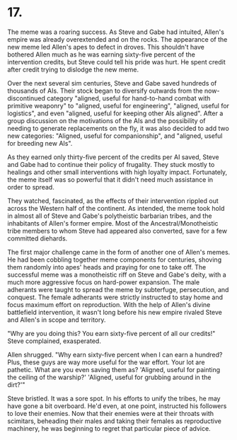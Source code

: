 # 17.

The meme was a roaring success. As Steve and Gabe had intuited, Allen's empire was already overextended and on the rocks. The appearance of the new meme led Allen's apes to defect in droves. This shouldn't have bothered Allen much as he was earning sixty-five percent of the intervention credits, but Steve could tell his pride was hurt. He spent credit after credit trying to dislodge the new meme.

Over the next several sim centuries, Steve and Gabe saved hundreds of thousands of AIs. Their stock began to diversify outwards from the now-discontinued category "aligned, useful for hand-to-hand combat with primitive weaponry" to "aligned, useful for engineering", "aligned, useful for logistics", and even "aligned, useful for keeping other AIs aligned". After a group discussion on the motivations of the AIs and the possibility of needing to generate replacements on the fly, it was also decided to add two new categories: "Aligned, useful for companionship", and "aligned, useful for breeding new AIs".

As they earned only thirty-five percent of the credits per AI saved, Steve and Gabe had to continue their policy of frugality. They stuck mostly to healings and other small interventions with high loyalty impact. Fortunately, the meme itself was so powerful that it didn't need much assistance in order to spread.

They watched, fascinated, as the effects of their intervention rippled out across the Western half of the continent. As intended, the meme took hold in almost all of Steve and Gabe's polytheistic barbarian tribes, and the inhabitants of Allen's former empire. Most of the Ancestral/Monotheistic tribe members to whom Steve had appeared also converted, save for a few committed diehards.

The first major challenge came in the form of another one of Allen's memes. He had been cobbling together meme components for centuries, shoving them randomly into apes' heads and praying for one to take off. The successful meme was a monotheistic riff on Steve and Gabe's deity, with a much more aggressive focus on hard-power expansion. The male adherants were taught to spread the meme by subterfuge, persecution, and conquest. The female adherants were strictly instructed to stay home and focus maximum effort on reproduction. With the help of Allen's divine battlefield intervention, it wasn't long before his new empire rivaled Steve and Allen's in scope and territory.

"Why are you doing this? You earn sixty-five percent of all our credits!" Steve complained, exasperated.

Allen shrugged. "Why earn sixty-five percent when I can earn a hundred? Plus, these guys are way more useful for the war effort. Your lot are pathetic. What are you even saving them as? 'Aligned, useful for painting the ceiling of the warship?' 'Aligned, useful for grubbing around in the dirt?'"

Steve bristled. It was a sore spot. In his efforts to unify the tribes, he may have gone a bit overboard. He'd even, at one point, instructed his followers to love their enemies. Now that their enemies were at their throats with scimitars, beheading their males and taking their females as reproductive machinery, he was beginning to regret that particular piece of advice.
